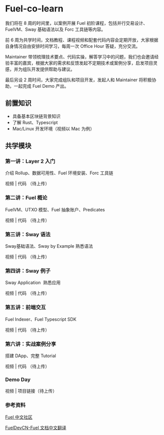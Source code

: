 # Fuel-co-learn

我们将在 8 周的时间里，以案例开展 Fuel 初阶课程，包括并行交易设计、FuelVM、Sway 基础语法以及 Forc 工具链等内容。

前 6 周为共学时间，文档教程、课程视频和配套代码内容会定期开放，大家根据自身情况自由安排时间学习，每周一次 Office Hour 答疑，充分交流。

Maintainer 带领梳理技术要点、代码实操，解答学习中的问题，我们也会邀请经验丰富的嘉宾，根据大家的需求和反馈发起不定期技术或案例分享，启发项目灵感，并为组队开发提供帮助与建议。

最后另设 2 周时间，大家完成组队和项目开发，发起人和 Maintainer 将积极协助，一起完成 Fuel Demo 产出。

## 前置知识
- 具备基本区块链背景知识
- 了解 Rust、Typescript
- Mac/Linux 开发环境（视频以 Mac 为例）

## 共学模块
### 第一讲：Layer 2 入门
介绍 Rollup、数据可用性、Fuel 环境安装、Forc 工具链

视频 | 代码 （待上传）

### 第二讲：Fuel 概论
FuelVM、UTXO 模型、Fuel 抽象账户、Predicates

视频 | 代码 （待上传）

### 第三讲：Sway 语法
Sway基础语法、Sway by Example 熟悉语法

视频 | 代码 （待上传）

### 第四讲：Sway 例子
Sway Application  熟悉应用

视频 | 代码 （待上传）

### 第五讲：前端交互
Fuel Indexer、Fuel Typescript SDK

视频 | 代码 （待上传）

### 第六讲：实战案例分享
搭建 DApp、完整 Tutorial

视频 | 代码 （待上传）


### Demo Day
视频 | 项目链接（待上传）

### 参考资料

[Fuel 中文社区](https://fuelup.cc/)

[FuelDevCN-Fuel 文档中文翻译](https://docs.fueldev.xyz/docs/)
